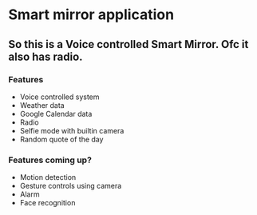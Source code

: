 # Smart mirror application

## So this is a Voice controlled Smart Mirror. Ofc it also has radio.

### Features

* Voice controlled system
* Weather data
* Google Calendar data
* Radio
* Selfie mode with builtin camera
* Random quote of the day


### Features coming up?
* Motion detection
* Gesture controls using camera
* Alarm
* Face recognition
